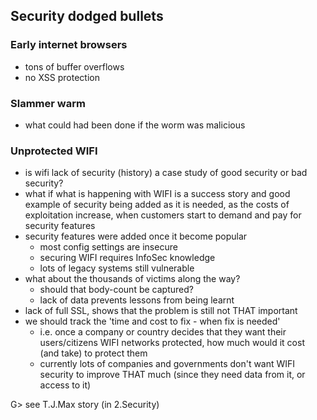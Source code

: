 ## Security dodged bullets

### Early internet browsers

  - tons of buffer overflows
  - no XSS protection  

### Slammer warm

 - what could had been done if the worm was malicious

### Unprotected WIFI  

  - is wifi lack of security (history) a case study of good security or bad security?
   - what if what is happening with WIFI is a success story and good example of security being added as it is needed, as the costs of exploitation increase, when  customers start to demand and pay for security features
  - security features were added once it become popular
    - most config settings are insecure
    - securing WIFI requires InfoSec knowledge
    - lots of legacy systems still vulnerable
  - what about the thousands of victims along the way?
    - should that body-count be captured?
    - lack of data prevents lessons from being learnt
  - lack of full SSL, shows that the problem is still not THAT important
  - we should track the 'time and cost to fix - when fix is needed'
     - i.e. once a company or country decides that they want their users/citizens WIFI networks protected, how much would it cost (and take) to protect them
     - currently lots of companies and governments don't want WIFI security to improve THAT much (since they need data from it, or access to it)

G> see T.J.Max story (in 2.Security)
